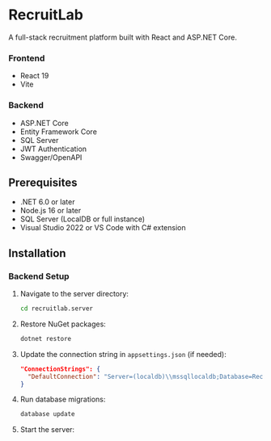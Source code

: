 # RecruitLab

A full-stack recruitment platform built with React and ASP.NET Core.

### Frontend

- React 19
- Vite

### Backend

- ASP.NET Core
- Entity Framework Core
- SQL Server
- JWT Authentication
- Swagger/OpenAPI

## Prerequisites

- .NET 6.0 or later
- Node.js 16 or later
- SQL Server (LocalDB or full instance)
- Visual Studio 2022 or VS Code with C# extension

## Installation

### Backend Setup

1. Navigate to the server directory:

   ```bash
   cd recruitlab.server
   ```

2. Restore NuGet packages:

   ```bash
   dotnet restore
   ```

3. Update the connection string in `appsettings.json` (if needed):

   ```json
   "ConnectionStrings": {
     "DefaultConnection": "Server=(localdb)\\mssqllocaldb;Database=RecruitLabDb;Trusted_Connection=True;"
   }
   ```

4. Run database migrations:

   ```bash
   database update
   ```

5. Start the server:
